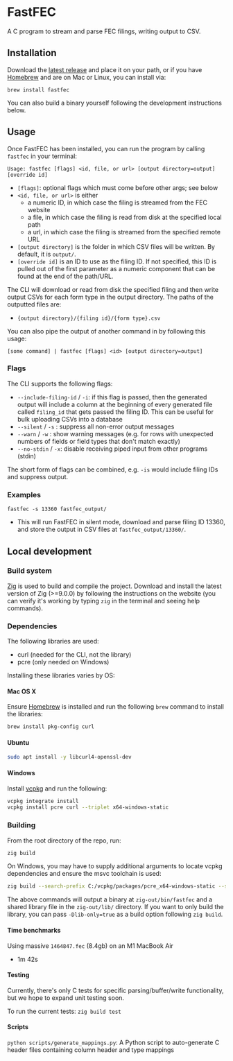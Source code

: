 # FastFEC

A C program to stream and parse FEC filings, writing output to CSV.

## Installation

Download the [latest release](https://github.com/WPMedia/FastFEC/releases/latest) and place it on your path, or if you have [Homebrew](https://brew.sh/) and are on Mac or Linux, you can install via:

```
brew install fastfec
```

You can also build a binary yourself following the development instructions below.

## Usage

Once FastFEC has been installed, you can run the program by calling `fastfec` in your terminal:

```
Usage: fastfec [flags] <id, file, or url> [output directory=output] [override id]
```

- `[flags]`: optional flags which must come before other args; see below
- `<id, file, or url>` is either
  - a numeric ID, in which case the filing is streamed from the FEC website
  - a file, in which case the filing is read from disk at the specified local path
  - a url, in which case the filing is streamed from the specified remote URL
- `[output directory]` is the folder in which CSV files will be written. By default, it is `output/`.
- `[override id]` is an ID to use as the filing ID. If not specified, this ID is pulled out of the first parameter as a numeric component that can be found at the end of the path/URL.

The CLI will download or read from disk the specified filing and then write output CSVs for each form type in the output directory. The paths of the outputted files are:

- `{output directory}/{filing id}/{form type}.csv`

You can also pipe the output of another command in by following this usage:

```
[some command] | fastfec [flags] <id> [output directory=output]
```

### Flags

The CLI supports the following flags:

- `--include-filing-id` / `-i`: if this flag is passed, then the generated output will include a column at the beginning of every generated file called `filing_id` that gets passed the filing ID. This can be useful for bulk uploading CSVs into a database
- `--silent` / `-s` : suppress all non-error output messages
- `--warn` / `-w` : show warning messages (e.g. for rows with unexpected numbers of fields or field types that don't match exactly)
- `--no-stdin` / `-x`: disable receiving piped input from other programs (stdin)

The short form of flags can be combined, e.g. `-is` would include filing IDs and suppress output.

### Examples

`fastfec -s 13360 fastfec_output/`

- This will run FastFEC in silent mode, download and parse filing ID 13360, and store the output in CSV files at `fastfec_output/13360/`.

## Local development

### Build system

[Zig](https://ziglang.org/) is used to build and compile the project. Download and install the latest version of Zig (>=9.0.0) by following the instructions on the website (you can verify it's working by typing `zig` in the terminal and seeing help commands).

### Dependencies

The following libraries are used:

- curl (needed for the CLI, not the library)
- pcre (only needed on Windows)

Installing these libraries varies by OS:

#### Mac OS X

Ensure [Homebrew](https://brew.sh/) is installed and run the following `brew` command to install the libraries:

```sh
brew install pkg-config curl
```

#### Ubuntu

```sh
sudo apt install -y libcurl4-openssl-dev
```

#### Windows

Install [vcpkg](https://vcpkg.io) and run the following:

```sh
vcpkg integrate install
vcpkg install pcre curl --triplet x64-windows-static
```

### Building

From the root directory of the repo, run:

```sh
zig build
```

On Windows, you may have to supply additional arguments to locate vcpkg dependencies and ensure the msvc toolchain is used:

```sh
zig build --search-prefix C:/vcpkg/packages/pcre_x64-windows-static --search-prefix C:/vcpkg/packages/curl_x64-windows-static --search-prefix C:/vcpkg/packages/zlib_x64-windows-static -Dtarget=x86_64-windows-msvc
```

The above commands will output a binary at `zig-out/bin/fastfec` and a shared library file in the `zig-out/lib/` directory. If you want to only build the library, you can pass `-Dlib-only=true` as a build option following `zig build`.

#### Time benchmarks

Using massive `1464847.fec` (8.4gb) on an M1 MacBook Air

- 1m 42s

#### Testing

Currently, there's only C tests for specific parsing/buffer/write functionality, but we hope to expand unit testing soon.

To run the current tests: `zig build test`

#### Scripts

`python scripts/generate_mappings.py`: A Python script to auto-generate C header files containing column header and type mappings
